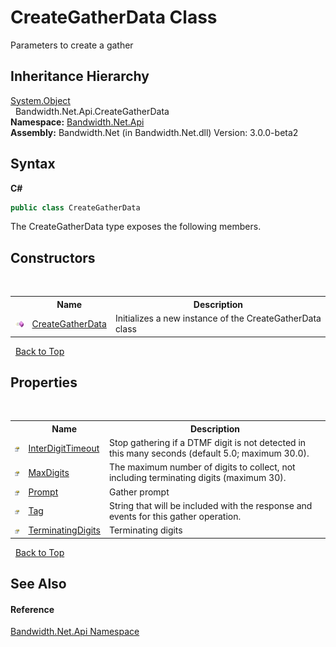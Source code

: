 ﻿# CreateGatherData Class
 

Parameters to create a gather


## Inheritance Hierarchy
<a href="http://msdn2.microsoft.com/en-us/library/e5kfa45b" target="_blank">System.Object</a><br />&nbsp;&nbsp;Bandwidth.Net.Api.CreateGatherData<br />
**Namespace:**&nbsp;<a href ="N_Bandwidth_Net_Api.md">Bandwidth.Net.Api</a><br />**Assembly:**&nbsp;Bandwidth.Net (in Bandwidth.Net.dll) Version: 3.0.0-beta2

## Syntax

**C#**<br />
``` C#
public class CreateGatherData
```

The CreateGatherData type exposes the following members.


## Constructors
&nbsp;<table><tr><th></th><th>Name</th><th>Description</th></tr><tr><td>![Public method](media/pubmethod.gif "Public method")</td><td><a href ="M_Bandwidth_Net_Api_CreateGatherData__ctor.md">CreateGatherData</a></td><td>
Initializes a new instance of the CreateGatherData class</td></tr></table>&nbsp;
<a href="#creategatherdata-class">Back to Top</a>

## Properties
&nbsp;<table><tr><th></th><th>Name</th><th>Description</th></tr><tr><td>![Public property](media/pubproperty.gif "Public property")</td><td><a href ="P_Bandwidth_Net_Api_CreateGatherData_InterDigitTimeout.md">InterDigitTimeout</a></td><td>
Stop gathering if a DTMF digit is not detected in this many seconds (default 5.0; maximum 30.0).</td></tr><tr><td>![Public property](media/pubproperty.gif "Public property")</td><td><a href ="P_Bandwidth_Net_Api_CreateGatherData_MaxDigits.md">MaxDigits</a></td><td>
The maximum number of digits to collect, not including terminating digits (maximum 30).</td></tr><tr><td>![Public property](media/pubproperty.gif "Public property")</td><td><a href ="P_Bandwidth_Net_Api_CreateGatherData_Prompt.md">Prompt</a></td><td>
Gather prompt</td></tr><tr><td>![Public property](media/pubproperty.gif "Public property")</td><td><a href ="P_Bandwidth_Net_Api_CreateGatherData_Tag.md">Tag</a></td><td>
String that will be included with the response and events for this gather operation.</td></tr><tr><td>![Public property](media/pubproperty.gif "Public property")</td><td><a href ="P_Bandwidth_Net_Api_CreateGatherData_TerminatingDigits.md">TerminatingDigits</a></td><td>
Terminating digits</td></tr></table>&nbsp;
<a href="#creategatherdata-class">Back to Top</a>

## See Also


#### Reference
<a href ="N_Bandwidth_Net_Api.md">Bandwidth.Net.Api Namespace</a><br />